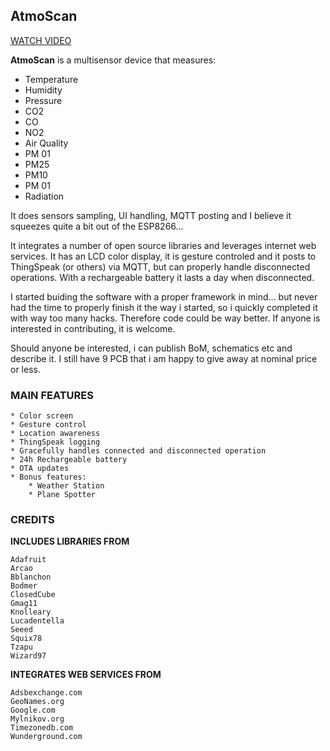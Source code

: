 ## AtmoScan


[WATCH VIDEO](https://www.youtube.com/watch?v=iyFuKU8ZcuA)

**AtmoScan** is a multisensor device that measures:

* Temperature
* Humidity
* Pressure
* CO2
* CO
* NO2
* Air Quality
* PM 01
* PM25
* PM10
* PM 01
* Radiation

It does sensors sampling, UI handling, MQTT posting and I believe it squeezes quite a bit out of the ESP8266...

It integrates a number of open source libraries and leverages internet web services. It has an LCD color display, it is gesture controled and it posts to ThingSpeak (or others) via MQTT, but can properly handle disconnected operations. With a rechargeable battery it lasts a day when disconnected.

I started buiding the software with a proper framework in mind... but never had the time to properly finish it the way i started, so i quickly completed it with way too many hacks. Therefore code could be way better. If anyone is interested in contributing, it is welcome.

Should anyone be interested, i can publish BoM, schematics etc and describe it. I still have 9 PCB that i am happy to give away at nominal price or less.

### MAIN FEATURES
```
* Color screen
* Gesture control
* Location awareness
* ThingSpeak logging        
* Gracefully handles connected and disconnected operation
* 24h Rechargeable battery
* OTA updates
* Bonus features:
	* Weather Station
	* Plane Spotter

```


### CREDITS


**INCLUDES LIBRARIES FROM**

```
Adafruit
Arcao
Bblanchon
Bodmer
ClosedCube
Gmag11
Knolleary	
Lucadentella
Seeed
Squix78
Tzapu
Wizard97	
```

**INTEGRATES WEB SERVICES FROM**

```
Adsbexchange.com
GeoNames.org
Google.com
Mylnikov.org
Timezonedb.com
Wunderground.com
```















